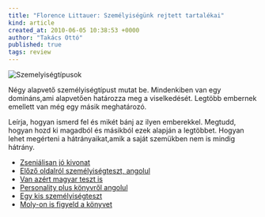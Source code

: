 ```yaml
---
title: "Florence Littauer: Személyiségünk rejtett tartalékai"
kind: article
created_at: 2010-06-05 10:38:53 +0000
author: "Takács Ottó"
published: true
tags: review
---
```

![Szemelyiségtípusok](/sites/default/files/rejtett_tartalekai.jpg)

Négy alapvető személyiségtípust mutat be. Mindenkiben van egy domináns,ami alapvetően határozza meg a viselkedését. Legtöbb embernek emellett van még egy másik meghatározó.

Leírja, hogyan ismerd fel és mikét bánj az ilyen emberekkel. Megtudd, hogyan hozd ki magadból és másikból ezek alapján a legtöbbet. Hogyan lehet megérteni a hátrányaikat,amik a saját szemükben nem is mindig hátrány.  

- [Zseniálisan jó kivonat](http://www.firstlady.hu/filemellekletek/Kivonatok.pdf)
- [Előző oldalról személyiségteszt, angolul](http://www.firstlady.hu/filemellekletek/Kivonatok.pdf)
- [Van azért magyar teszt is](http://www.sorsod.hu%2Ftesztek%2Fszemelyisegteszt-2.xls&ei=awgKTNTrEZacOI2GqdEM&usg=AFQjCNGsiYOxbUHpglWr7yMHCnJfhAonNQ&sig2=tn3qkodgdBtP424w7OIgJQ)
- [Personality plus könyvről angolul](http://en.wikipedia.org/wiki/Personality_Plus)
- [Egy kis személyiségteszt](http://home.sch.bme.hu/~ntamas/eneagram/)
- [Moly-on is figyeld a könyvet](http://moly.hu/konyvek/florence-littauer-szemelyisegunk-rejtett-tartalekai)

<div class='old-comments'></div>